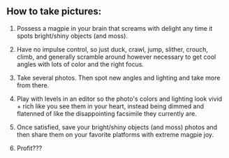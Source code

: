 ## How to take pictures:

1. Possess a magpie in your brain that screams with delight any time it spots bright/shiny objects (and moss).

2. Have no impulse control, so just duck, crawl, jump, slither, crouch, climb, and generally scramble around however necessary to get cool angles with lots of color and the right focus.

3. Take several photos. Then spot new angles and lighting and take more from there.

4. Play with levels in an editor so the photo's colors and lighting look vivid + rich like you see them in your heart, instead being dimmed and flatenned of like the disappointing facsimile they currently are.

5. Once satisfied, save your bright/shiny objects (and moss) photos and then share them on your favorite platforms with extreme magpie joy.

6. Profit???
